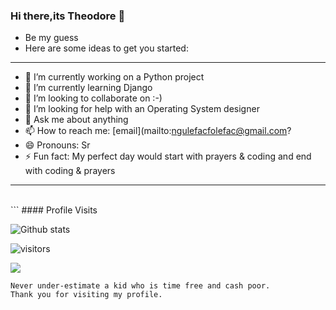 ### Hi there,its Theodore 👋
* Be my guess
* Here are some ideas to get you started:
<hr>

- 🔭 I’m currently working on a Python project
- 🌱 I’m currently learning Django
- 👯 I’m looking to collaborate on :-)
- 🤔 I’m looking for help with an Operating System designer
- 💬 Ask me about anything
- 📫 How to reach me:  [email](mailto:ngulefacfolefac@gmail.com?
- 😄 Pronouns: Sr
- ⚡ Fun fact: My perfect day would start with prayers & coding and end with coding & prayers
<hr>
<br>
```
 #### Profile Visits 
 
![Github stats](https://github-readme-stats.vercel.app/api?username=Ngulefac&show_icons=true&count_private=true)


![visitors](https://visitor-badge.glitch.me/badge?page_id=Ngulefac)


![](https://komarev.com/ghpvc/?username=Ngulefac)


```
Never under-estimate a kid who is time free and cash poor.
Thank you for visiting my profile.


